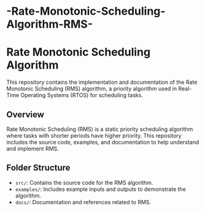 # -Rate-Monotonic-Scheduling-Algorithm-RMS-
# Rate Monotonic Scheduling Algorithm

This repository contains the implementation and documentation of the Rate Monotonic Scheduling (RMS) algorithm, a priority algorithm used in Real-Time Operating Systems (RTOS) for scheduling tasks.

## Overview
Rate Monotonic Scheduling (RMS) is a static priority scheduling algorithm where tasks with shorter periods have higher priority. This repository includes the source code, examples, and documentation to help understand and implement RMS.

## Folder Structure
- `src/`: Contains the source code for the RMS algorithm.
- `examples/`: Includes example inputs and outputs to demonstrate the algorithm.
- `docs/`: Documentation and references related to RMS.
